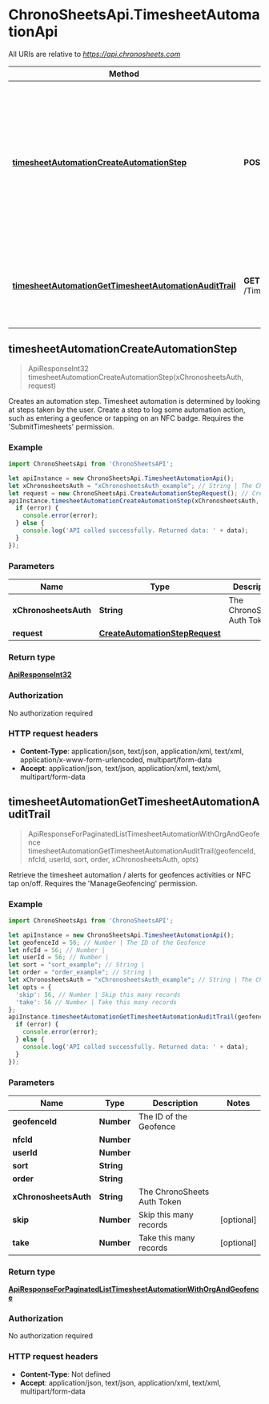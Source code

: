 # ChronoSheetsApi.TimesheetAutomationApi

All URIs are relative to *https://api.chronosheets.com*

Method | HTTP request | Description
------------- | ------------- | -------------
[**timesheetAutomationCreateAutomationStep**](TimesheetAutomationApi.md#timesheetAutomationCreateAutomationStep) | **POST** /TimesheetAutomation/CreateAutomationStep | Creates an automation step.  Timesheet automation is determined by looking at steps taken by the user.  Create a step to log some automation action, such as entering a geofence or tapping on an NFC badge.  Requires the &#39;SubmitTimesheets&#39; permission.
[**timesheetAutomationGetTimesheetAutomationAuditTrail**](TimesheetAutomationApi.md#timesheetAutomationGetTimesheetAutomationAuditTrail) | **GET** /TimesheetAutomation/GetTimesheetAutomationAuditTrail | Retrieve the timesheet automation / alerts for geofences activities or NFC tap on/off.  Requires the &#39;ManageGeofencing&#39; permission.



## timesheetAutomationCreateAutomationStep

> ApiResponseInt32 timesheetAutomationCreateAutomationStep(xChronosheetsAuth, request)

Creates an automation step.  Timesheet automation is determined by looking at steps taken by the user.  Create a step to log some automation action, such as entering a geofence or tapping on an NFC badge.  Requires the &#39;SubmitTimesheets&#39; permission.

### Example

```javascript
import ChronoSheetsApi from 'ChronoSheetsAPI';

let apiInstance = new ChronoSheetsApi.TimesheetAutomationApi();
let xChronosheetsAuth = "xChronosheetsAuth_example"; // String | The ChronoSheets Auth Token
let request = new ChronoSheetsApi.CreateAutomationStepRequest(); // CreateAutomationStepRequest | 
apiInstance.timesheetAutomationCreateAutomationStep(xChronosheetsAuth, request, (error, data, response) => {
  if (error) {
    console.error(error);
  } else {
    console.log('API called successfully. Returned data: ' + data);
  }
});
```

### Parameters


Name | Type | Description  | Notes
------------- | ------------- | ------------- | -------------
 **xChronosheetsAuth** | **String**| The ChronoSheets Auth Token | 
 **request** | [**CreateAutomationStepRequest**](CreateAutomationStepRequest.md)|  | 

### Return type

[**ApiResponseInt32**](ApiResponseInt32.md)

### Authorization

No authorization required

### HTTP request headers

- **Content-Type**: application/json, text/json, application/xml, text/xml, application/x-www-form-urlencoded, multipart/form-data
- **Accept**: application/json, text/json, application/xml, text/xml, multipart/form-data


## timesheetAutomationGetTimesheetAutomationAuditTrail

> ApiResponseForPaginatedListTimesheetAutomationWithOrgAndGeofence timesheetAutomationGetTimesheetAutomationAuditTrail(geofenceId, nfcId, userId, sort, order, xChronosheetsAuth, opts)

Retrieve the timesheet automation / alerts for geofences activities or NFC tap on/off.  Requires the &#39;ManageGeofencing&#39; permission.

### Example

```javascript
import ChronoSheetsApi from 'ChronoSheetsAPI';

let apiInstance = new ChronoSheetsApi.TimesheetAutomationApi();
let geofenceId = 56; // Number | The ID of the Geofence
let nfcId = 56; // Number | 
let userId = 56; // Number | 
let sort = "sort_example"; // String | 
let order = "order_example"; // String | 
let xChronosheetsAuth = "xChronosheetsAuth_example"; // String | The ChronoSheets Auth Token
let opts = {
  'skip': 56, // Number | Skip this many records
  'take': 56 // Number | Take this many records
};
apiInstance.timesheetAutomationGetTimesheetAutomationAuditTrail(geofenceId, nfcId, userId, sort, order, xChronosheetsAuth, opts, (error, data, response) => {
  if (error) {
    console.error(error);
  } else {
    console.log('API called successfully. Returned data: ' + data);
  }
});
```

### Parameters


Name | Type | Description  | Notes
------------- | ------------- | ------------- | -------------
 **geofenceId** | **Number**| The ID of the Geofence | 
 **nfcId** | **Number**|  | 
 **userId** | **Number**|  | 
 **sort** | **String**|  | 
 **order** | **String**|  | 
 **xChronosheetsAuth** | **String**| The ChronoSheets Auth Token | 
 **skip** | **Number**| Skip this many records | [optional] 
 **take** | **Number**| Take this many records | [optional] 

### Return type

[**ApiResponseForPaginatedListTimesheetAutomationWithOrgAndGeofence**](ApiResponseForPaginatedListTimesheetAutomationWithOrgAndGeofence.md)

### Authorization

No authorization required

### HTTP request headers

- **Content-Type**: Not defined
- **Accept**: application/json, text/json, application/xml, text/xml, multipart/form-data

